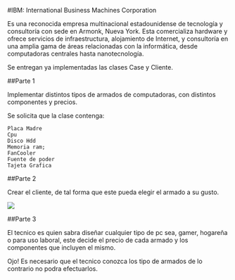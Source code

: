 
 #IBM: International Business Machines Corporation 


Es una reconocida empresa multinacional estadounidense de tecnología y 
consultoría con sede en Armonk, Nueva York. Esta comercializa hardware
y ofrece servicios de infraestructura, alojamiento de Internet, y
consultoría en una amplia gama de áreas relacionadas con la 
informática, desde computadoras centrales hasta nanotecnología. 


Se entregan ya implementadas las clases Case y Cliente.

##Parte 1

Implementar distintos tipos de armados de computadoras, 
con distintos componentes y precios.

Se solicita que la clase contenga:

    Placa Madre
    Cpu 
    Disco Hdd 
    Memoria ram;
    FanCooler
    Fuente de poder 
    Tajeta Grafica 
 


##Parte 2

Crear el cliente, de tal forma que este pueda elegir el armado a su gusto.


![](https://www.lucidchart.com/publicSegments/view/cef52224-d151-423f-b9a7-a8a5874fbf76/image.jpeg)


##Parte 3

El tecnico es quien sabra diseñar cualquier tipo de pc sea, gamer, hogareña o para uso
laboral, este decide el precio de cada armado y los componentes que incluyen el mismo.

Ojo! Es necesario que el tecnico conozca los tipo de armados de lo contrario no podra 
efectuarlos.   


